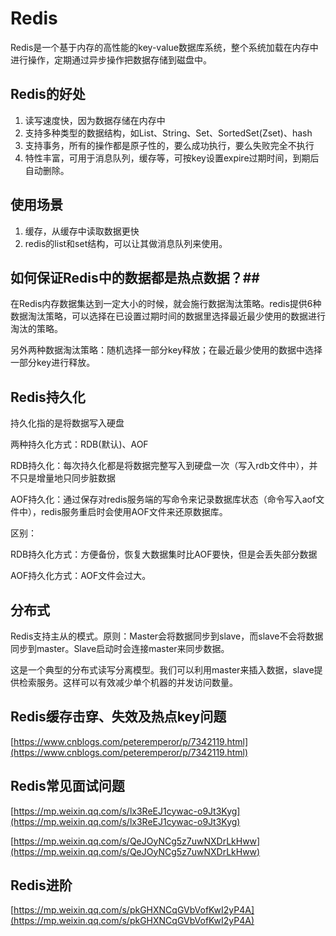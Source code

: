 # Redis #
Redis是一个基于内存的高性能的key-value数据库系统，整个系统加载在内存中进行操作，定期通过异步操作把数据存储到磁盘中。

## Redis的好处 ##

1. 读写速度快，因为数据存储在内存中
2. 支持多种类型的数据结构，如List、String、Set、SortedSet(Zset)、hash
3. 支持事务，所有的操作都是原子性的，要么成功执行，要么失败完全不执行
4. 特性丰富，可用于消息队列，缓存等，可按key设置expire过期时间，到期后自动删除。

## 使用场景 ##
1. 缓存，从缓存中读取数据更快
2. redis的list和set结构，可以让其做消息队列来使用。
## 如何保证Redis中的数据都是热点数据？##
在Redis内存数据集达到一定大小的时候，就会施行数据淘汰策略。redis提供6种数据淘汰策略，可以选择在已设置过期时间的数据里选择最近最少使用的数据进行淘汰的策略。

另外两种数据淘汰策略：随机选择一部分key释放；在最近最少使用的数据中选择一部分key进行释放。

## Redis持久化 ##
持久化指的是将数据写入硬盘

两种持久化方式：RDB(默认)、AOF

RDB持久化：每次持久化都是将数据完整写入到硬盘一次（写入rdb文件中），并不只是增量地只同步脏数据

AOF持久化：通过保存对redis服务端的写命令来记录数据库状态（命令写入aof文件中），redis服务重启时会使用AOF文件来还原数据库。


区别：

RDB持久化方式：方便备份，恢复大数据集时比AOF要快，但是会丢失部分数据

AOF持久化方式：AOF文件会过大。
## 分布式 ##

Redis支持主从的模式。原则：Master会将数据同步到slave，而slave不会将数据同步到master。Slave启动时会连接master来同步数据。


这是一个典型的分布式读写分离模型。我们可以利用master来插入数据，slave提供检索服务。这样可以有效减少单个机器的并发访问数量。

## Redis缓存击穿、失效及热点key问题 ##

[https://www.cnblogs.com/peteremperor/p/7342119.html](https://www.cnblogs.com/peteremperor/p/7342119.html)


## Redis常见面试问题 ##

[https://mp.weixin.qq.com/s/lx3ReEJ1cywac-o9Jt3Kyg](https://mp.weixin.qq.com/s/lx3ReEJ1cywac-o9Jt3Kyg)

[https://mp.weixin.qq.com/s/QeJOyNCg5z7uwNXDrLkHww](https://mp.weixin.qq.com/s/QeJOyNCg5z7uwNXDrLkHww)

## Redis进阶 ##

[https://mp.weixin.qq.com/s/pkGHXNCqGVbVofKwI2yP4A](https://mp.weixin.qq.com/s/pkGHXNCqGVbVofKwI2yP4A)